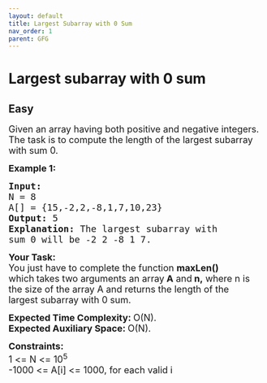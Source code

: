 ```yaml
---
layout: default
title: Largest Subarray with 0 Sum
nav_order: 1
parent: GFG
---
```


# Largest subarray with 0 sum

## Easy

<div class="problems_problem_content__Xm_eO"><p><span style="font-size:18px">Given an array having both positive and negative integers. The task is to compute the&nbsp;length of the largest subarray with sum 0.</span></p>

<p><span style="font-size:18px"><strong>Example 1:</strong></span></p>

<pre><span style="font-size:18px"><strong>Input:
</strong>N = 8
A[] = {15,-2,2,-8,1,7,10,23}
<strong>Output: </strong>5<strong>
Explanation: </strong>The largest subarray with
sum 0 will be&nbsp;-2 2 -8 1 7.</span></pre>

<p><span style="font-size:18px"><strong>Your Task:</strong><br>
You just have to complete the function <strong>maxLen() </strong>which<strong>&nbsp;</strong>takes two arguments an array<strong> A</strong> and<strong> n,</strong> where n is the size of the array A and&nbsp;returns&nbsp;the length of the largest&nbsp;subarray with 0 sum.</span></p>

<p><span style="font-size:18px"><strong>Expected Time Complexity:&nbsp;</strong>O(N).<br>
<strong>Expected Auxiliary Space:&nbsp;</strong>O(N).</span></p>

<p><span style="font-size:18px"><strong>Constraints:</strong><br>
1 &lt;= N &lt;= 10<sup>5</sup><br>
-1000 &lt;= A[i] &lt;= 1000, for each valid i</span></p>
</div>
